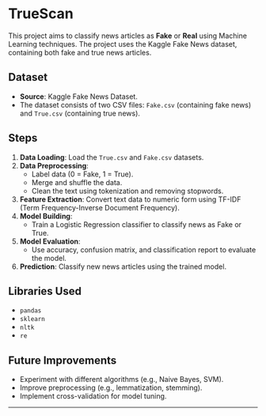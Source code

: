 # TrueScan

This project aims to classify news articles as **Fake** or **Real** using Machine Learning techniques. The project uses the Kaggle Fake News dataset, containing both fake and true news articles.

## Dataset
- **Source**: Kaggle Fake News Dataset.
- The dataset consists of two CSV files: `Fake.csv` (containing fake news) and `True.csv` (containing true news).

## Steps
1. **Data Loading**: Load the `True.csv` and `Fake.csv` datasets.
2. **Data Preprocessing**:
   - Label data (0 = Fake, 1 = True).
   - Merge and shuffle the data.
   - Clean the text using tokenization and removing stopwords.
3. **Feature Extraction**: Convert text data to numeric form using TF-IDF (Term Frequency-Inverse Document Frequency).
4. **Model Building**:
   - Train a Logistic Regression classifier to classify news as Fake or True.
5. **Model Evaluation**:
   - Use accuracy, confusion matrix, and classification report to evaluate the model.
6. **Prediction**: Classify new news articles using the trained model.

## Libraries Used
- `pandas`
- `sklearn`
- `nltk`
- `re`



## Future Improvements
- Experiment with different algorithms (e.g., Naive Bayes, SVM).
- Improve preprocessing (e.g., lemmatization, stemming).
- Implement cross-validation for model tuning.

---
